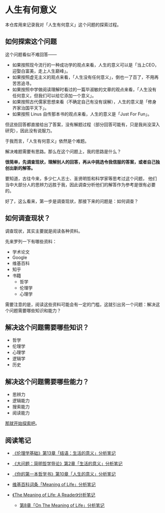 # 人生有何意义

本仓库用来记录我对「人生有何意义」这个问题的探索过程。

## 如何探索这个问题

这个问题看似不难回答——

- 如果按照现今流行的一种成功学的观点来看，人生的意义可以是「当上CEO，迎娶白富美，走上人生巅峰」。
- 如果按照虚无主义的观点来看，「人生没有任何意义」，倒也一了百了，不用再苦苦追寻。
- 如果按照中学做阅读理解时看过的一篇毕淑敏的文章的观点来看，「人生没有任何意义，但我们可以给它添加一个意义」。
- 如果按照古代儒家思想来看（不确定自己有没有误解），人生的意义是「修身齐家治国平天下」。
- 如果按照 Linus 自传那本书的观点来看，人生的意义是「Just For Fun」。

但这些回答都直接给出了答案，没有解题过程（部分回答可能有，只是我尚没深入研究），因此没有说服力。

于我而言，「人生有何意义」依然是个难题。

解决难题需要有思路。那么在这个问题上，我的思路是什么？

**很简单，先调查现状，理解别人的回答，再从中挑选令我信服的答案，或者自己独创出新的解答。**

要知道，古往今来，多少仁人志士、圣贤明哲和科学家等思考过这个问题，
他们当中大部分人的思辨力远胜于我，因此调查分析他们的解答作为参考是很有必要的。

好了，这么看来，第一步是调查现状，那接下来的问题是：如何调查？

## 如何调查现状？

调查现状，其实主要就是阅读各种资料。

先来罗列一下有哪些资料：

- 学术论文
- Google
- 维基百科
- 知乎
- 书籍
  - 哲学
  - 伦理学
  - 心理学

需要注意的是，阅读这些资料可能会有一定的门槛，这就引出另一个问题：解决这个问题需要哪些知识和能力？

## 解决这个问题需要哪些知识？

- 哲学
- 伦理学
- 心理学
- 逻辑学
- 历史

## 解决这个问题需要哪些能力？

- 思辨力
- 逻辑能力
- 搜索能力
- 阅读能力

[那就开始探索吧][1]。

## 阅读笔记

- [《伦理学基础》第13章「结语：生活的意义」分析笔记][2]
- [《大问题：简明哲学导论》第2章「生活的意义」分析笔记][3]
- [《你的第一本哲学书》第10章「人生的意义」分析笔记][4]
- [维基百科词条「Meaning of Life」分析笔记][5]
- [《The Meaning of Life: A Reader》分析笔记][6]
  - [第8章「On The Meaning of Life」分析笔记][7]

  [1]: schedule.md
  [2]: analyse_an_introduction_to_ethics_ch13.md
  [3]: analyse_the_big_questions_ch02.md
  [4]: analyse_what_does_it_all_mean_ch10.md
  [5]: wiki/analyse_wiki_meaning_of_life.md
  [6]: the_meaning_of_life_a_reader
  [7]: the_meaning_of_life_a_reader/08_on_the_meaning_of_life.md
